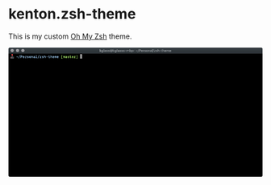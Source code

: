 # kenton.zsh-theme #

This is my custom [Oh My Zsh](https://github.com/robbyrussell/oh-my-zsh) theme.

![theme screenshot](https://github.com/notnek/zsh-theme/raw/master/screenshot.png)
